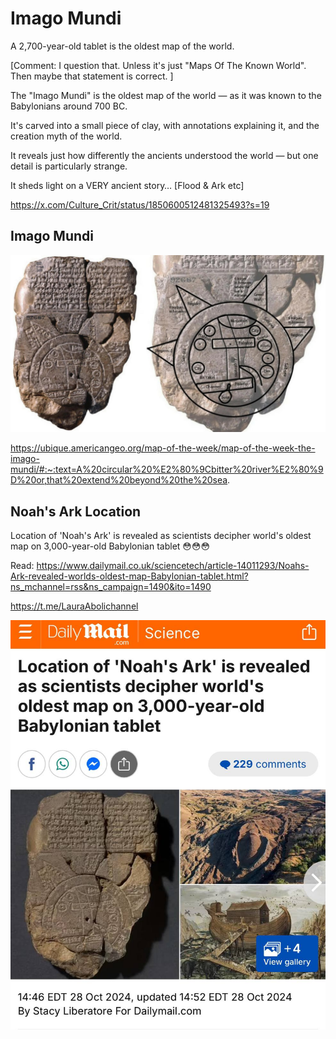 # Imago Mundi

A 2,700-year-old tablet is the oldest map of the world. 

[Comment: I question that. Unless it's just "Maps Of The Known World". Then maybe that statement is correct. ]

The "Imago Mundi" is the oldest map of the world — as it was known to the Babylonians around 700 BC.

It's carved into a small piece of clay, with annotations explaining it, and the creation myth of the world.

It reveals just how differently the ancients understood the world — but one detail is particularly strange.

It sheds light on a VERY ancient story… [Flood & Ark etc]

https://x.com/Culture_Crit/status/1850600512481325493?s=19

## Imago Mundi

![](img/imago-mundi.jpg)

https://ubique.americangeo.org/map-of-the-week/map-of-the-week-the-imago-mundi/#:~:text=A%20circular%20%E2%80%9Cbitter%20river%E2%80%9D%20or,that%20extend%20beyond%20the%20sea.

## Noah's Ark Location

Location of 'Noah's Ark' is revealed as scientists decipher world's oldest map on 3,000-year-old Babylonian tablet
😳😳😳

Read: https://www.dailymail.co.uk/sciencetech/article-14011293/Noahs-Ark-revealed-worlds-oldest-map-Babylonian-tablet.html?ns_mchannel=rss&ns_campaign=1490&ito=1490

https://t.me/LauraAbolichannel

![](img/photo_5772@29-10-2024_18-41-35.jpg)

